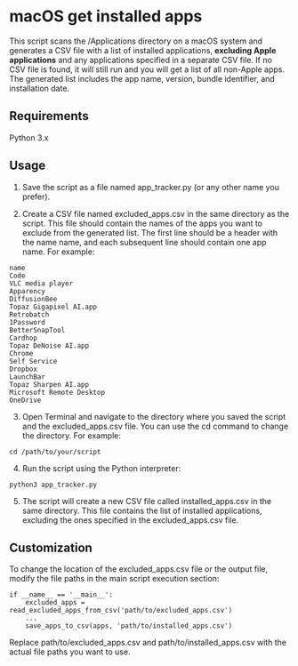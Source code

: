 # macOS get installed apps

This script scans the /Applications directory on a macOS system and generates a CSV file with a list of installed applications, **excluding Apple applications** and any applications specified in a separate CSV file. If no CSV file is found, it will still run and you will get a list of all non-Apple apps. The generated list includes the app name, version, bundle identifier, and installation date.

## Requirements

Python 3.x

## Usage

1. Save the script as a file named app_tracker.py (or any other name you prefer).

2. Create a CSV file named excluded_apps.csv in the same directory as the script. This file should contain the names of the apps you want to exclude from the generated list. The first line should be a header with the name name, and each subsequent line should contain one app name. For example:

```
name
Code
VLC media player
Apparency
DiffusionBee
Topaz Gigapixel AI.app
Retrobatch
1Password
BetterSnapTool
Cardhop
Topaz DeNoise AI.app
Chrome
Self Service
Dropbox
LaunchBar
Topaz Sharpen AI.app
Microsoft Remote Desktop
OneDrive
```

3. Open Terminal and navigate to the directory where you saved the script and the excluded_apps.csv file. You can use the cd command to change the directory. For example:
```
cd /path/to/your/script
```
4. Run the script using the Python interpreter:
```
python3 app_tracker.py
```
5. The script will create a new CSV file called installed_apps.csv in the same directory. This file contains the list of installed applications, excluding the ones specified in the excluded_apps.csv file.

## Customization

To change the location of the excluded_apps.csv file or the output file, modify the file paths in the main script execution section:
```
if __name__ == '__main__':
    excluded_apps = read_excluded_apps_from_csv('path/to/excluded_apps.csv')
    ...
    save_apps_to_csv(apps, 'path/to/installed_apps.csv')
```    
Replace path/to/excluded_apps.csv and path/to/installed_apps.csv with the actual file paths you want to use.


